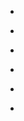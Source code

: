 
- [](/2020/11/1329022017753001988/)

- [](/2020/11/1327606340764766209/)

- [](/2020/11/1327110978798907392/)

- [](/2016/09/776609305873088512/)

- [](/2016/09/772433022859612160/)

- [](/2016/09/772159516683014145/)
